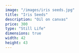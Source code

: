 ```yaml
---
image: "/images/iris seeds.jpg"
title: "Iris Seeds"
description: "Oil on canvas"
price: 300
type: "Still Life"
dimensions: true
width: 42
height: 43
---
```

